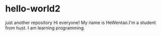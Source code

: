 # hello-world2
just another repository
Hi everyone!
My name is HeWentao.I'm a student from hust.
I am learning programming.
